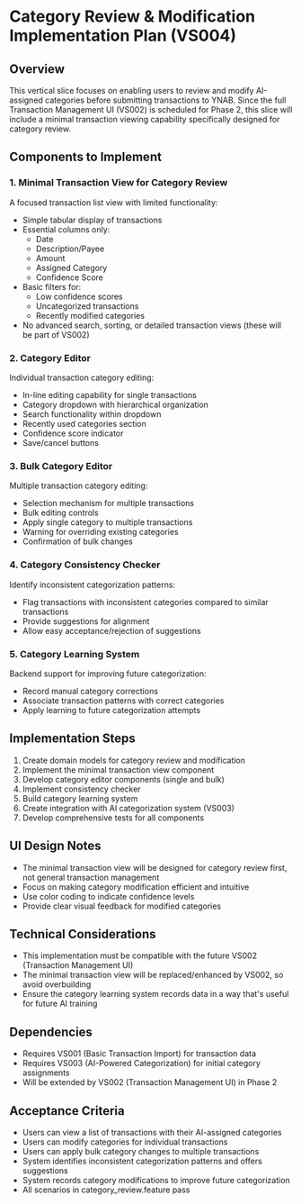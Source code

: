 # Category Review & Modification Implementation Plan (VS004)

## Overview

This vertical slice focuses on enabling users to review and modify AI-assigned categories before submitting transactions to YNAB. Since the full Transaction Management UI (VS002) is scheduled for Phase 2, this slice will include a minimal transaction viewing capability specifically designed for category review.

## Components to Implement

### 1. Minimal Transaction View for Category Review

A focused transaction list view with limited functionality:

- Simple tabular display of transactions
- Essential columns only:
  - Date
  - Description/Payee
  - Amount
  - Assigned Category
  - Confidence Score
- Basic filters for:
  - Low confidence scores
  - Uncategorized transactions
  - Recently modified categories
- No advanced search, sorting, or detailed transaction views (these will be part of VS002)

### 2. Category Editor

Individual transaction category editing:

- In-line editing capability for single transactions
- Category dropdown with hierarchical organization
- Search functionality within dropdown
- Recently used categories section
- Confidence score indicator
- Save/cancel buttons

### 3. Bulk Category Editor

Multiple transaction category editing:

- Selection mechanism for multiple transactions
- Bulk editing controls
- Apply single category to multiple transactions
- Warning for overriding existing categories
- Confirmation of bulk changes

### 4. Category Consistency Checker

Identify inconsistent categorization patterns:

- Flag transactions with inconsistent categories compared to similar transactions
- Provide suggestions for alignment
- Allow easy acceptance/rejection of suggestions

### 5. Category Learning System

Backend support for improving future categorization:

- Record manual category corrections
- Associate transaction patterns with correct categories
- Apply learning to future categorization attempts

## Implementation Steps

1. Create domain models for category review and modification
2. Implement the minimal transaction view component
3. Develop category editor components (single and bulk)
4. Implement consistency checker
5. Build category learning system
6. Create integration with AI categorization system (VS003)
7. Develop comprehensive tests for all components

## UI Design Notes

- The minimal transaction view will be designed for category review first, not general transaction management
- Focus on making category modification efficient and intuitive
- Use color coding to indicate confidence levels
- Provide clear visual feedback for modified categories

## Technical Considerations

- This implementation must be compatible with the future VS002 (Transaction Management UI)
- The minimal transaction view will be replaced/enhanced by VS002, so avoid overbuilding
- Ensure the category learning system records data in a way that's useful for future AI training

## Dependencies

- Requires VS001 (Basic Transaction Import) for transaction data
- Requires VS003 (AI-Powered Categorization) for initial category assignments
- Will be extended by VS002 (Transaction Management UI) in Phase 2

## Acceptance Criteria

- Users can view a list of transactions with their AI-assigned categories
- Users can modify categories for individual transactions
- Users can apply bulk category changes to multiple transactions
- System identifies inconsistent categorization patterns and offers suggestions
- System records category modifications to improve future categorization
- All scenarios in category_review.feature pass